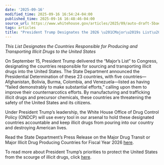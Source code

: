 ```yaml
---
date: '2025-09-16'
modified_time: 2025-09-16 16:54:24-04:00
published_time: 2025-09-16 16:48:46-04:00
source_url: https://www.whitehouse.gov/articles/2025/09/auto-draft-5bae/
tags: articles
title: "President Trump Designates the 2026 \u201CMajor\u2019s List\u201D"
---
```

 
*This List Designates the Countries Responsible for Producing and
Transporting Illicit Drugs to the United States*

On September 15, President Trump delivered the “Major’s List” to
Congress, designating the countries responsible for sourcing and
transporting illicit drugs into the United States. The State Department
announced the Presidential Determination of these 23 countries, with
five countries—Afghanistan, Bolivia, Burma, Colombia, and
Venezuela—listed as having “failed demonstrably to make substantial
efforts,” calling upon them to improve their counternarcotics efforts.
By manufacturing and trafficking illicit drugs and precursor chemicals,
these countries are threatening the safety of the United States and its
citizens.

Under President Trump’s leadership, the White House Office of Drug
Control Policy (ONDCP) will use every tool in our arsenal to hold these
designated countries accountable and keep illicit drugs from pouring
into our country and destroying American lives.

Read the State Department’s Press Release on the Major Drug Transit or
Major Illicit Drug Producing Countries for Fiscal Year 2026
[here](https://www.state.gov/releases/office-of-the-spokesperson/2025/09/presidential-determination-on-major-drug-transit-or-major-illicit-drug-producing-countries-for-fiscal-year-2026).

To read more about President Trump’s priorities to protect the United
States from the scourge of illicit drugs, click
[here](https://www.whitehouse.gov/wp-content/uploads/2025/04/2025-Trump-Administration-Drug-Policy-Priorities.pdf).
